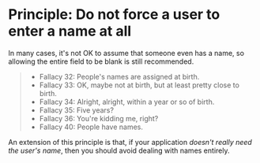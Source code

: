 # Principle: Do not force a user to enter a name at all

In many cases, it's not OK to assume that someone even has a name, so allowing the entire field
to be blank is still recommended.

> - Fallacy 32: People's names are assigned at birth.
> - Fallacy 33: OK, maybe not at birth, but at least pretty close to birth.
> - Fallacy 34: Alright, alright, within a year or so of birth.
> - Fallacy 35: Five years?
> - Fallacy 36: You're kidding me, right?
> - Fallacy 40: People have names.

An extension of this principle is that, if your application _doesn't really need the user's name_,
then you should avoid dealing with names entirely.
